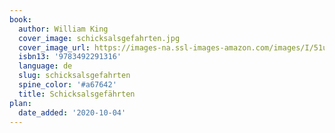 ```yaml
---
book:
  author: William King
  cover_image: schicksalsgefahrten.jpg
  cover_image_url: https://images-na.ssl-images-amazon.com/images/I/51ulzj7xNIL.jpg
  isbn13: '9783492291316'
  language: de
  slug: schicksalsgefahrten
  spine_color: '#a67642'
  title: Schicksalsgefährten
plan:
  date_added: '2020-10-04'
---
```

